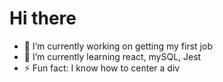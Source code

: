 <h1>Hi there</h1>

- 🔭 I’m currently working on getting my first job
- 🌱 I’m currently learning react, mySQL, Jest
- ⚡ Fun fact: I know how to center a div
